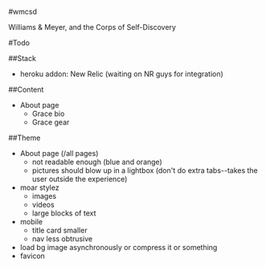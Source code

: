 #wmcsd

Williams &amp; Meyer, and the Corps of Self-Discovery

#Todo

##Stack

- heroku addon: New Relic (waiting on NR guys for integration)

##Content

- About page
    - Grace bio
    - Grace gear
    
##Theme

- About page (/all pages)
    - not readable enough (blue and orange)
    - pictures should blow up in a lightbox (don't do extra tabs--takes the user outside the experience)
- moar stylez
    - images
    - videos
    - large blocks of text
- mobile
    - title card smaller
    - nav less obtrusive
- load bg image asynchronously or compress it or something
- favicon
